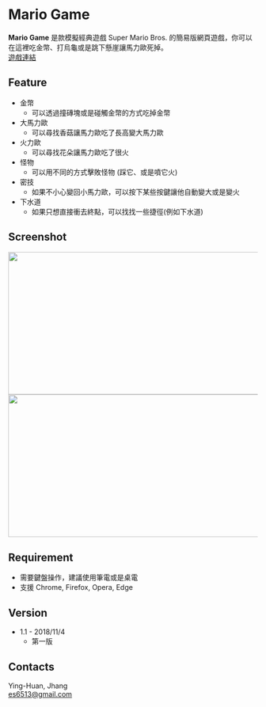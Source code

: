 # Mario Game

**Mario Game** <span>是款模擬經典遊戲 Super Mario Bros. 的簡易版網頁遊戲，你可以在這裡吃金幣、打烏龜或是跳下懸崖讓馬力歐死掉。</span><br />
[遊戲連結](https://mario-project-55480.firebaseapp.com)
## Feature
* 金幣
    * 可以透過撞磚塊或是碰觸金幣的方式吃掉金幣
* 大馬力歐
    * 可以尋找香菇讓馬力歐吃了長高變大馬力歐
* 火力歐
    * 可以尋找花朵讓馬力歐吃了很火
* 怪物
    * 可以用不同的方式擊敗怪物 (踩它、或是噴它火)
* 密技
    * 如果不小心變回小馬力歐，可以按下某些按鍵讓他自動變大或是變火
* 下水道
    * 如果只想直接衝去終點，可以找找一些捷徑(例如下水道)

## Screenshot
<img src="https://github.com/es6513/Mario-Game/blob/master/imgs/MarioGif1.gif" width="512" height="288">
<img src="https://github.com/es6513/Mario-Game/blob/master/imgs/MarioGif2.gif" width="512" height="288">

## Requirement
* 需要鍵盤操作，建議使用筆電或是桌電
* 支援 Chrome, Firefox, Opera, Edge

## Version
* 1.1 - 2018/11/4
    * 第一版 
## Contacts
Ying-Huan, Jhang <br />
es6513@gmail.com


